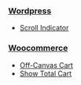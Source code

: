 ### [Wordpress](wordpress)
 * [Scroll Indicator](wordpress/scroll-indicator.md)
 
### [Woocommerce](woocommerce)
 * [Off-Canvas Cart](woocommerce/off-canvas-cart.md)
 * [Show Total Cart](woocommerce/show-total-cart.md)

